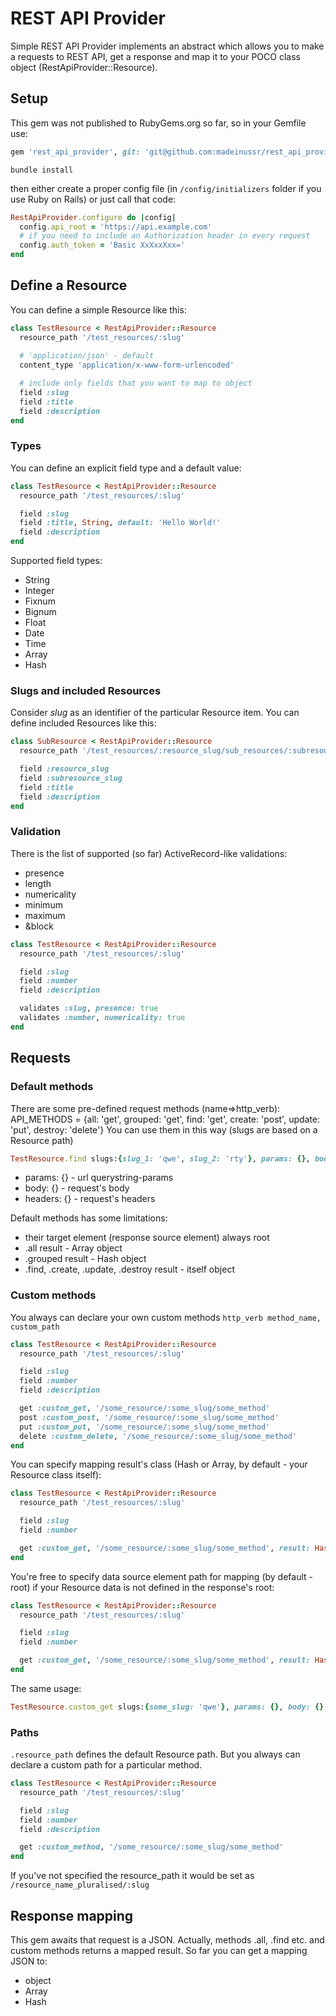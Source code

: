 # REST API Provider
Simple REST API Provider implements an abstract which allows you to make a requests to REST API, get a response and map it to your POCO class object (RestApiProvider::Resource).

## Setup
This gem was not published to RubyGems.org so far, so in your Gemfile use:
```ruby 
gem 'rest_api_provider', git: 'git@github.com:madeinussr/rest_api_provider.git' 
```
``` 
bundle install 
```
then either create a proper config file (in ``` /config/initializers ``` folder if you use Ruby on Rails) or just call that code:
```ruby
RestApiProvider.configure do |config|
  config.api_root = 'https://api.example.com'
  # if you need to include an Authorization header in every request
  config.auth_token = 'Basic XxXxxXxx='
end
```

## Define a Resource
You can define a simple Resource like this:
``` ruby
class TestResource < RestApiProvider::Resource
  resource_path '/test_resources/:slug'
  
  # 'application/json' - default
  content_type 'application/x-www-form-urlencoded'

  # include only fields that you want to map to object
  field :slug
  field :title
  field :description
end
```

### Types
You can define an explicit field type and a default value:

``` ruby
class TestResource < RestApiProvider::Resource
  resource_path '/test_resources/:slug'

  field :slug
  field :title, String, default: 'Hello World!'
  field :description
end
```

Supported field types:
* String
* Integer
* Fixnum
* Bignum
* Float
* Date
* Time
* Array
* Hash

### Slugs and included Resources
Consider _slug_ as an identifier of the particular Resource item.
You can define included Resources like this:

``` ruby
class SubResource < RestApiProvider::Resource
  resource_path '/test_resources/:resource_slug/sub_resources/:subresource_slug'

  field :resource_slug
  field :subresource_slug
  field :title
  field :description
end
```

### Validation
There is the list of supported (so far) ActiveRecord-like validations:
* presence
* length
* numericality
* minimum
* maximum
* &block

``` ruby
class TestResource < RestApiProvider::Resource
  resource_path '/test_resources/:slug'

  field :slug
  field :number
  field :description

  validates :slug, presence: true
  validates :number, numericality: true
end
```

## Requests
### Default methods
There are some pre-defined request methods (name=>http_verb):
API_METHODS = {all: 'get', grouped: 'get', find: 'get', create: 'post', update: 'put', destroy: 'delete'}
You can use them in this way (slugs are based on a Resource path) 
```ruby
TestResource.find slugs:{slug_1: 'qwe', slug_2: 'rty'}, params: {}, body: {}, headers: {} 
```
* params: {} - url querystring-params
* body: {} - request's body
* headers: {} - request's headers

Default methods has some limitations:
* their target element (response source element) always root
* .all result - Array object
* .grouped result - Hash object
* .find, .create, .update, .destroy result - itself object

### Custom methods
You always can declare your own custom methods ``` http_verb method_name, custom_path ```
``` ruby
class TestResource < RestApiProvider::Resource
  resource_path '/test_resources/:slug'

  field :slug
  field :number
  field :description

  get :custom_get, '/some_resource/:some_slug/some_method'
  post :custom_post, '/some_resource/:some_slug/some_method'
  put :custom_put, '/some_resource/:some_slug/some_method'
  delete :custom_delete, '/some_resource/:some_slug/some_method'
end
```

You can specify mapping result's class (Hash or Array, by default - your Resource class itself):
``` ruby
class TestResource < RestApiProvider::Resource
  resource_path '/test_resources/:slug'

  field :slug
  field :number

  get :custom_get, '/some_resource/:some_slug/some_method', result: Hash
end
```

You're free to specify data source element path for mapping (by default - root) if your Resource data is not defined in the response's root:
``` ruby
class TestResource < RestApiProvider::Resource
  resource_path '/test_resources/:slug'

  field :slug
  field :number

  get :custom_get, '/some_resource/:some_slug/some_method', result: Hash, data_path: '/data/sub_data'
end
```

The same usage:
```ruby
TestResource.custom_get slugs:{some_slug: 'qwe'}, params: {}, body: {}, headers: {}
```

### Paths
```.resource_path``` defines the default Resource path. But you always can declare a custom path for a particular method.
``` ruby
class TestResource < RestApiProvider::Resource
  resource_path '/test_resources/:slug'

  field :slug
  field :number
  field :description

  get :custom_method, '/some_resource/:some_slug/some_method'
end
```
If you've not specified the resource_path it would be set as ```/resource_name_pluralised/:slug```

## Response mapping
This gem awaits that request is a JSON.
Actually, methods .all, .find etc. and custom methods returns a mapped result.
So far you can get a mapping JSON to:
* object
* Array
* Hash